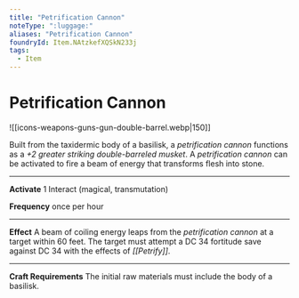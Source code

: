 ```yaml
---
title: "Petrification Cannon"
noteType: ":luggage:"
aliases: "Petrification Cannon"
foundryId: Item.NAtzkefXQSkN233j
tags:
  - Item
---
```


# Petrification Cannon
![[icons-weapons-guns-gun-double-barrel.webp|150]]

Built from the taxidermic body of a basilisk, a _petrification cannon_ functions as a _+2 greater striking double-barreled musket_. A _petrification cannon_ can be activated to fire a beam of energy that transforms flesh into stone.

* * *

**Activate** 1 Interact (magical, transmutation)

**Frequency** once per hour

* * *

**Effect** A beam of coiling energy leaps from the _petrification cannon_ at a target within 60 feet. The target must attempt a DC 34 fortitude save against DC 34 with the effects of _[[Petrify]]_.

* * *

**Craft Requirements** The initial raw materials must include the body of a basilisk.
